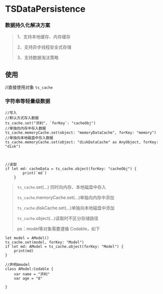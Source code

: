 # TSDataPersistence

### 数据持久化解决方案
>1、支持本地缓存、内存缓存
>
>2、支持异步线程安全式存储
>
>3、支持数据淘汰策略
>


## 使用
//直接使用对象
`ts_cache`
### 字符串等轻量级数据
	//写入
	//默认方式存入数据
	ts_cache.set("洪利", `forKey`: "cacheObj")
	//单独向内存中存入数据
	ts_cache.memoryCache.set(object: "memoryDataCache", forKey: "memory")
	//单独向本地磁盘中存入数据
	ts_cache.memoryCache.set(object: "diskDataCache" as AnyObject, forKey: "disk")
	
	
	
	//读取
	if let md: cacheData = ts_cache.object(forKey: "cacheObj") {
            print(`md`)
        }
        
> `ts_cache`.set(...) 同时向内存、本地磁盘中存入
> 
> `ts_cache`.memoryCache.set(...)单独向内存中添加
> 
> `ts_cache`.diskCache.set(...)单独向本地磁盘中添加
> 
> `ts_cache`.object(...)读取时不区分存储路径
> 
> ps：model等对象需要遵循 Codable，如下        

	let model = AModel()
    ts_cache.set(model, forKey: "Model")
    if let md: AModel = ts_cache.object(forKey: "Model") {
        print(md)
    }

	//声明Amodel
	class AModel:Codable {
	    var name = "洪利"
	    var age = "8"
	    
	}

